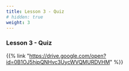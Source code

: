 ```yaml
---
title: Lesson 3 - Quiz
# hidden: true 
weight: 3
---
```


### Lesson 3 - Quiz

{{% link "https://drive.google.com/open?id=0B1OJ5hjpQNHvc3UycWVQMURDVHM" %}}
